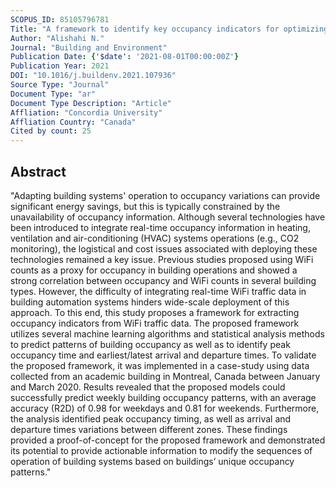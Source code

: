 ```yaml
---
SCOPUS_ID: 85105796781
Title: "A framework to identify key occupancy indicators for optimizing building operation using WiFi connection count data"
Author: "Alishahi N."
Journal: "Building and Environment"
Publication Date: {'$date': '2021-08-01T00:00:00Z'}
Publication Year: 2021
DOI: "10.1016/j.buildenv.2021.107936"
Source Type: "Journal"
Document Type: "ar"
Document Type Description: "Article"
Affliation: "Concordia University"
Affliation Country: "Canada"
Cited by count: 25
---
```


## Abstract
"Adapting building systems' operation to occupancy variations can provide significant energy savings, but this is typically constrained by the unavailability of occupancy information. Although several technologies have been introduced to integrate real-time occupancy information in heating, ventilation and air-conditioning (HVAC) systems operations (e.g., CO2 monitoring), the logistical and cost issues associated with deploying these technologies remained a key issue. Previous studies proposed using WiFi counts as a proxy for occupancy in building operations and showed a strong correlation between occupancy and WiFi counts in several building types. However, the difficulty of integrating real-time WiFi traffic data in building automation systems hinders wide-scale deployment of this approach. To this end, this study proposes a framework for extracting occupancy indicators from WiFi traffic data. The proposed framework utilizes several machine learning algorithms and statistical analysis methods to predict patterns of building occupancy as well as to identify peak occupancy time and earliest/latest arrival and departure times. To validate the proposed framework, it was implemented in a case-study using data collected from an academic building in Montreal, Canada between January and March 2020. Results revealed that the proposed models could successfully predict weekly building occupancy patterns, with an average accuracy (R2D) of 0.98 for weekdays and 0.81 for weekends. Furthermore, the analysis identified peak occupancy timing, as well as arrival and departure times variations between different zones. These findings provided a proof-of-concept for the proposed framework and demonstrated its potential to provide actionable information to modify the sequences of operation of building systems based on buildings’ unique occupancy patterns."
